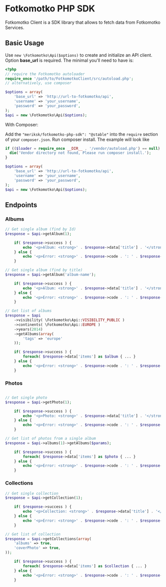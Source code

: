 # Fotkomotko PHP SDK

Fotkomotko Client is a SDK library that allows to fetch data from Fotkomotko Services.

## Basic Usage

Use `new \Fotkomotko\Api($options)` to create and initialize an API client. 
Option **base_url**  is required. The minimal you'll need to have is:

```php
<?php
// require the Fotkomotko autoloader
require_once '/path/to/FotkomotkoClient/src/autoload.php';
// alternatively, use composer

$options = array(
	'base_url' => 'http://url-to-fotkomotko/api',
	'username' => 'your_username',
	'password' => 'your_password',
);
$api = new \Fotkomotko\Api($options);
```

With Composer:

Add the `"meriksk/fotkomotko-php-sdk": "@stable"` into the `require` section of your `composer.json`.
Run composer install. The example will look like

```php
if (($loader = require_once __DIR__ . '/vendor/autoload.php') == null)  {
  die('Vendor directory not found, Please run composer install.');
}

$options = array(
	'base_url' => 'http://url-to-fotkomotko/api',
	'username' => 'your_username',
	'password' => 'your_password',
);
$api = new \Fotkomotko\Api($options);
```

## Endpoints

### Albums

```php
// Get single album (find by Id)
$response = $api->getAlbum(1);

	if( $response->success ) {
		echo '<p>Album: <strong>' . $response->data['title'] . '</strong></p>';
	} else {
		echo '<p>Error: <strong>' . $response->code . ': ' . $response->message . '</strong></p>';
	}

// Get single album (find by title)
$response = $api->getAlbum('album-name');

	if( $response->success ) {
		echo '<p>Album: <strong>' . $response->data['title'] . '</strong></p>';
	} else {
		echo '<p>Error: <strong>' . $response->code . ': ' . $response->message . '</strong></p>';
	}

// Get list of albums
$response = $api
	->visibility( \Fotkomotko\Api::VISIBILITY_PUBLIC )
	->continents( \Fotkomotko\Api::EUROPE )
	->years(2014)
	->getAlbums(array(
		'tags' => 'europe'
	));

	if( $response->success ) {
		foreach( $response->data['items'] as $album { ... }
	} else {
		echo '<p>Error: <strong>' . $response->code . ': ' . $response->message . '</strong></p>';
	}
```

### Photos

```php

// Get single photo
$response = $api->getPhoto(1);

	if( $response->success ) {
		echo '<p>Photo: <strong>' . $response->data['title'] . '</strong></p>';
	} else {
		echo '<p>Error: <strong>' . $response->code . ': ' . $response->message . '</strong></p>';
	}

// Get list of photos from a single album
$response = $api->albums(1)->getAlbums($params);

	if( $response->success ) {
		foreach( $response->data['items'] as $photo { ... }
	} else {
		echo '<p>Error: <strong>' . $response->code . ': ' . $response->message . '</strong></p>';
	}
```

### Collections

```php
// Get single collection
$response = $api->getCollection(1);

	if( $response->success ) {
		echo '<p>Collection: <strong>' . $response->data['title'] . '</strong></p>';
	} else {
		echo '<p>Error: <strong>' . $response->code . ': ' . $response->message . '</strong></p>';
	}

// Get list of collection
$response = $api->getCollections(array(
	'albums' => true,
	'coverPhoto' => true,
));

	if( $response->success ) {
		foreach( $response->data['items'] as $collection { ... }
	} else {
		echo '<p>Error: <strong>' . $response->code . ': ' . $response->message . '</strong></p>';
	}


```
